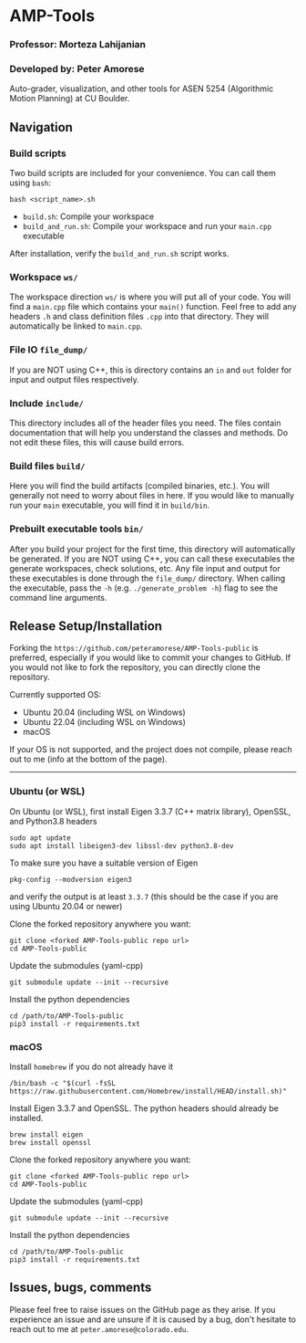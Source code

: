 # AMP-Tools
### Professor: Morteza Lahijanian
### Developed by: Peter Amorese
Auto-grader, visualization, and other tools for ASEN 5254 (Algorithmic Motion Planning) at CU Boulder.

## Navigation

### Build scripts
Two build scripts are included for your convenience. You can call them using `bash`:
```
bash <script_name>.sh
```
 - `build.sh`: Compile your workspace
 - `build_and_run.sh`: Compile your workspace and run your `main.cpp` executable

After installation, verify the `build_and_run.sh` script works.

### Workspace `ws/`
The workspace direction `ws/` is where you will put all of your code. You will find a `main.cpp` file which contains your `main()` function. Feel free to add any headers `.h` and class definition files `.cpp` into that directory. They will automatically be linked to `main.cpp`.

### File IO `file_dump/`
If you are NOT using C++, this is directory contains an `in` and `out` folder for input and output files respectively.

### Include `include/`
This directory includes all of the header files you need. The files contain documentation that will help you understand the classes and methods. Do not edit these files, this will cause build errors.

### Build files `build/`
Here you will find the build artifacts (compiled binaries, etc.). You will generally not need to worry about files in here. If you would like to manually run your `main` executable, you will find it in `build/bin`. 

### Prebuilt executable tools `bin/`
After you build your project for the first time, this directory will automatically be generated. If you are NOT using C++, you can call these executables the generate workspaces, check solutions, etc. Any file input and output for these executables is done through the `file_dump/` directory. When calling the executable, pass the `-h` (e.g. `./generate_problem -h`) flag to see the command line arguments. 

## Release Setup/Installation
Forking the `https://github.com/peteramorese/AMP-Tools-public` is preferred, especially if you would like to commit your changes to GitHub. If you would not like to fork the repository, you can directly clone the repository.

Currently supported OS:
 - Ubuntu 20.04 (including WSL on Windows)
 - Ubuntu 22.04 (including WSL on Windows)
 - macOS

If your OS is not supported, and the project does not compile, please reach out to me (info at the bottom of the page).

---
### Ubuntu (or WSL)
On Ubuntu (or WSL), first install Eigen 3.3.7 (C++ matrix library), OpenSSL, and Python3.8 headers

```
sudo apt update
sudo apt install libeigen3-dev libssl-dev python3.8-dev
```

To make sure you have a suitable version of Eigen
```
pkg-config --modversion eigen3
```
and verify the output is at least `3.3.7` (this should be the case if you are using Ubuntu 20.04 or newer)

Clone the forked repository anywhere you want:
```
git clone <forked AMP-Tools-public repo url>
cd AMP-Tools-public
```

Update the submodules (yaml-cpp)
```
git submodule update --init --recursive
```

Install the python dependencies
```
cd /path/to/AMP-Tools-public
pip3 install -r requirements.txt 
```

### macOS
Install `homebrew` if you do not already have it
```
/bin/bash -c "$(curl -fsSL https://raw.githubusercontent.com/Homebrew/install/HEAD/install.sh)"
```

Install Eigen 3.3.7 and OpenSSL. The python headers should already be installed.
```
brew install eigen
brew install openssl

```

Clone the forked repository anywhere you want:
```
git clone <forked AMP-Tools-public repo url>
cd AMP-Tools-public
```

Update the submodules (yaml-cpp)
```
git submodule update --init --recursive
```

Install the python dependencies
```
cd /path/to/AMP-Tools-public
pip3 install -r requirements.txt 
```

## Issues, bugs, comments
Please feel free to raise issues on the GitHub page as they arise. If you experience an issue and are unsure if it is caused by a bug, don't hesitate to reach out to me at `peter.amorese@colorado.edu`.
